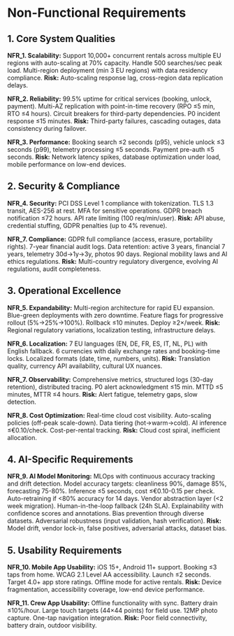 # Non-Functional Requirements

## 1. Core System Qualities

**NFR_1. Scalability:** Support 10,000+ concurrent rentals across multiple EU regions with auto-scaling at 70% capacity. Handle 500 searches/sec peak load. Multi-region deployment (min 3 EU regions) with data residency compliance. 
**Risk:** Auto-scaling response lag, cross-region data replication delays.

**NFR_2. Reliability:** 99.5% uptime for critical services (booking, unlock, payment). Multi-AZ replication with point-in-time recovery (RPO ≤5 min, RTO ≤4 hours). Circuit breakers for third-party dependencies. P0 incident response ≤15 minutes. 
**Risk:** Third-party failures, cascading outages, data consistency during failover.

**NFR_3. Performance:** Booking search ≤2 seconds (p95), vehicle unlock ≤3 seconds (p99), telemetry processing ≤5 seconds. Payment pre-auth ≤5 seconds. 
**Risk:** Network latency spikes, database optimization under load, mobile performance on low-end devices.

## 2. Security & Compliance

**NFR_4. Security:** PCI DSS Level 1 compliance with tokenization. TLS 1.3 transit, AES-256 at rest. MFA for sensitive operations. GDPR breach notification ≤72 hours. API rate limiting (100 req/min/user). 
**Risk:** API abuse, credential stuffing, GDPR penalties (up to 4% revenue).

**NFR_7. Compliance:** GDPR full compliance (access, erasure, portability rights). 7-year financial audit logs. Data retention: active 3 years, financial 7 years, telemetry 30d→1y→3y, photos 90 days. Regional mobility laws and AI ethics regulations. 
**Risk:** Multi-country regulatory divergence, evolving AI regulations, audit completeness.

## 3. Operational Excellence

**NFR_5. Expandability:** Multi-region architecture for rapid EU expansion. Blue-green deployments with zero downtime. Feature flags for progressive rollout (5%→25%→100%). Rollback ≤10 minutes. Deploy ≥2×/week. 
**Risk:** Regional regulatory variations, localization testing, infrastructure delays.

**NFR_6. Localization:** 7 EU languages (EN, DE, FR, ES, IT, NL, PL) with English fallback. 6 currencies with daily exchange rates and booking-time locks. Localized formats (date, time, numbers, units). 
**Risk:** Translation quality, currency API availability, cultural UX nuances.

**NFR_7. Observability:** Comprehensive metrics, structured logs (30-day retention), distributed tracing. P0 alert acknowledgment ≤15 min. MTTD ≤5 minutes, MTTR ≤4 hours. 
**Risk:** Alert fatigue, telemetry gaps, slow detection.

**NFR_8. Cost Optimization:** Real-time cloud cost visibility. Auto-scaling policies (off-peak scale-down). Data tiering (hot→warm→cold). AI inference ≤€0.10/check. Cost-per-rental tracking. 
**Risk:** Cloud cost spiral, inefficient allocation.

## 4. AI-Specific Requirements

**NFR_9. AI Model Monitoring:** MLOps with continuous accuracy tracking and drift detection. Model accuracy targets: cleanliness 90%, damage 85%, forecasting 75-80%. Inference ≤5 seconds, cost ≤€0.10-0.15 per check. Auto-retraining if <80% accuracy for 14 days. Vendor abstraction layer (<2 week migration). Human-in-the-loop fallback (24h SLA). Explainability with confidence scores and annotations. Bias prevention through diverse datasets. Adversarial robustness (input validation, hash verification). 
**Risk:** Model drift, vendor lock-in, false positives, adversarial attacks, dataset bias.

## 5. Usability Requirements

**NFR_10. Mobile App Usability:** iOS 15+, Android 11+ support. Booking ≤3 taps from home. WCAG 2.1 Level AA accessibility. Launch ≤2 seconds. Target 4.0+ app store ratings. Offline mode for active rentals. 
**Risk:** Device fragmentation, accessibility coverage, low-end device performance.

**NFR_11. Crew App Usability:** Offline functionality with sync. Battery drain ≤10%/hour. Large touch targets (44×44 points) for field use. 12MP photo capture. One-tap navigation integration. 
**Risk:** Poor field connectivity, battery drain, outdoor visibility.